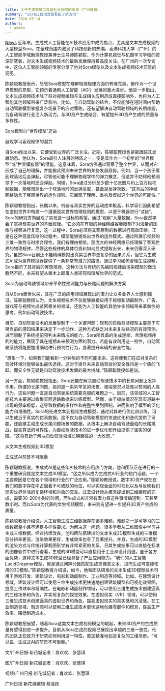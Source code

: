 ```yaml
---
title: 关于生成式模型及其社会影响的采访（广州日报）
summary: "Sora让自动驾驶看到了新方向"
date: 2024-03-14
authors:
  - admin
---
```

[News](https://huacheng.gz-cmc.com/pages/2024/03/13/68fba5d89d34493080be2768345e96da.html)
近年来，生成式人工智能在AI技术应用中成为焦点，尤其是文本生成视频的大型模型Sora，在全球范围内激发了科技创新的热潮。香港科技大学（广州）的人工智能学域助理教授兼博士生导师陈颖聪，作为计算机视觉与机器学习学域的资深研究者，对文本生成视频技术的最新发展保持着高度关注。在广州的一次专访中，这位人工智能领域的专家分享了他对Sora模型以及文本生成视频技术前景的洞见。

陈颖聪教授表示，尽管Sora模型在理解物理规律方面仍有待完善，但作为一个世界模型的原型，它预示着通用人工智能（AGI）发展的重大进步。他进一步指出，文本生成视频技术除了将对视频编辑与生成相关应用造成直接影响外，也将为人工智能其他领域带来广泛影响。比如，与自动驾驶的结合，不仅能够在短时间内帮助自动驾驶模型掌握复杂场景下的应对策略，还有望解决自动驾驶领域的长期难题，为自动驾驶行业注入新活力。与3D资产生成结合，有望提升3D资产生成的质量与多样性。

Sora模型向“世界模型”迈进

展现学习客观规律的潜力

自Sora推出以来，它便受到业界的广泛关注。近期，陈颖聪教授也紧密跟踪其发展动态。他认为，Sora最引人注目的特质之一，便是其作为一个初步的“世界模型”或“世界模拟器”的潜能。这意味着，Sora仿佛通过观察了整个世界，从而对它形成了自己的理解，并能据此预测未来世界的某些发展趋势。例如，当一个孩子看到球落地后会弹起，尽管他可能不理解物理学中的弹力概念，但这并不妨碍他预测球下一次落地时还会弹起。同理，Sora通过分析至少数十亿张图片和上百万段视频数据，能够预测出一个球落地时的反弹高度，甚至是反弹次数。“这背后的神经网络隐含了客观世界的运作规则。它展现了理解、重构及模拟这个世界的可能性。”

陈颖聪教授指出，长期以来，机器与真实世界的互动成本极高，科学家们因此希望在虚拟世界中构建一个遵循现实世界物理规则的模型，以便于机器进行“试错”。Sora的研究方向展现了实现这一目标的希望。通过“观察”大量数据，Sora自然学会了掌握现实世界的基础规律。“它必须在有限的神经网络容量限制下对海量的图像与视频进行复现，这一过程中，Sora必须将其观察到的数据进行高效压缩。正是在这种高度压缩的过程中，模型能够提炼出世界的运作模式。通过所展示视频的三维一致性与时序合理性，我们有理由相信，那庞大的神经网络已经理解了客观世界的物理规律，尽管这些规律的具体位置和如何显式提取出来，未来仍需深入研究。”虽然Sora目前还不能精确模拟出真实世界中更复杂的因果关系，但它为生成式AI成为世界模拟器提供了一条非常有潜力的路径。通过学习如何合理生成视频，Sora揭示了其背后的客观规律，这种方法与传统的先编码规律后渲染模型的做法截然不同，未来有望从根本上颠覆人类研究和理解世界的范式。

Sora为自动驾驶领域带来革命性预测能力与长尾问题的解决方案

自从Sora面世以来，其在广泛的应用领域展现出的潜力让众多业界人士感到惊讶。陈颖聪教授认为，文生视频技术不仅能够直接应用于视频和动画制作、广告、游戏等与视频生成紧密相关的领域，还能为人工智能的其他许多领域带来革新性的思考，例如自动驾驶技术。

目前，自动驾驶技术的发展受制于一个关键问题：现有的自动驾驶模型主要基于车辆当前的感知结果来决定下一步动作，这种方式缺乏对未来复杂路况的有效预测，进而限制了系统提前预判未来情况的能力。Sora所具备的生成连续、合理视频序列的能力，展现了其在短期未来预测方面的潜力。若能有效利用这一特性，自动驾驶系统将能更加准确地进行预判性行为，显著提升车辆的安全性能。

“想象一下，如果我们能看到一分钟后的不同可能未来，这将使我们在应对复杂的驾驶环境时能够做出最优选择。这对于提升未来自动驾驶的安全性将是一个质的飞跃。而安全性无疑是自动驾驶技术发展的最大挑战。”陈颖聪教授如是说。

另一方面，陈颖聪教授指出，Sora还能在解决自动驾驶技术中的长尾问题上发挥作用。所谓的长尾问题，指的是一系列罕见的场景、极端情况以及难以预测的人类行为，这些问题一直是自动驾驶系统需要克服的难题之一。目前，该领域的人工智能技术主要通过收集实际道路数据来训练模型。然而，由于极端情况在现实道路中出现的频率极低，这导致数据的多样性和完整性受到限制，进而影响了模型的泛化能力和准确性。Sora的先进文本到视频生成模型，通过对其进行优化和训练，可以生成近乎真实的仿真数据，这不仅为自动驾驶模型的快速优化和迭代提供了可能，还能够主动生成长尾问题场景的数据，从根本上解决自动驾驶面临的长尾挑战，提高算法的可靠性，为自动驾驶技术的进一步优化和升级提供了坚实的保障。“这将有助于解决自动驾驶领域长期面临的一大难题。”

从文本生成视频到3D模型

生成式AI前景不可限量

陈颖聪教授说，生成式AI是这些年AI技术的应用热门方向，他和团队正在进行的一个重要研究就是文本生成3D模型。“这之所以成为生成式AI行业的热门话题，一个主要原因是它在各个领域和行业的广泛应用。”陈颖聪教授说，数字3D资产现在在我们的数字存在中占据着不可或缺的地位，可以实现全面的可视化以及与反映我们现实世界体验的复杂环境和对象的交互。过去设计师从概念提出到三维建模的完成，需要30-200小时的时间。而生成式AI非常有潜力将这件事情缩短到一天甚至数小时。而以Sora为代表的文生视频模型，未来则有望进一步提升3D资产生成的质量。

陈颖聪教授介绍说，人工智能生成三维数据存在诸多难题。难题之一是可学习的三维数据量小且不满足多样性要求。为解决这一问题，很多学者从二维图像中学习并生成三维数据。经过持续改良，他和团队搭建出的文本生成3D模型生成的三维模型分辨率更高，渲染效果更好，生成效率也有了显著提升。并且，生成的3D模型的渲染方式与传统计算机图形学有非常紧密的关系，且其生成结果可以直接在标准的图像软件中进行查看，生成的3D模型可以直接用于工业和设计用途。鉴于各方面优势，这种文本生成3D模型已经具备了产业应用能力。“我们的人工智能LucidDreamer模型，就是通过间隔分数匹配生成高保真文本，进而生成可直接使用的3D模型。”陈颖聪教授介绍说，如今，他和团队研发的文本生成3D模型技术可用于游戏开发、建筑设计、电影和动画制作、工业制造等领域。比如，在建筑设计领域，建筑设计师可以使用三维生成技术更快速地创建建筑模型和可视化效果图，提高工作效率和精确性。在电影和动画制作领域，可以使用三维生成技术创建逼真的三维场景和角色，并实现复杂的视觉效果。在虚拟现实（VR）领域，可以使用三维生成技术创建逼真的虚拟世界和角色，提高虚拟现实的真实感和沉浸感。在工业制造领域，制造商可以使用三维生成技术更快速地创建零部件和模具，提高生产效率，降低制造成本。

陈颖聪教授展望，随着Sora这类文本生成视频模型的崛起，未来3D资产的生成质量有望得到进一步提升。目前从Sora生成的视频已展现出卓越的三维一致性，他的团队正在致力于研究如何利用这一特性，更加精准地创造复杂的三维场景。“可以说，生成式AI的前景不可限量。”

文/广州日报·新花城记者：肖欢欢、张慧琪

图/广州日报·新花城记者：肖欢欢、张慧琪

视频/广州日报·新花城记者：肖欢欢、张慧琪

广州日报·新花城编辑 蔡凌跃


